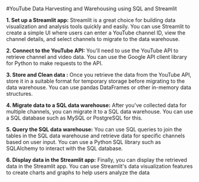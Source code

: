 #YouTube Data Harvesting and Warehousing using SQL and Streamlit




**1.	Set up a Streamlit app:** Streamlit is a great choice for building data visualization and analysis tools quickly and easily. You can use Streamlit to create a simple UI where users can enter a YouTube channel ID, view the channel details, and select channels to migrate to the data warehouse.

**2.	Connect to the YouTube API:** You'll need to use the YouTube API to retrieve channel and video data. You can use the Google API client library for Python to make requests to the API.

**3.	Store and Clean data :** Once you retrieve the data from the YouTube API, store it in a suitable format for temporary storage before migrating to the data warehouse. You can use pandas DataFrames or other in-memory data structures.

**4.	Migrate data to a SQL data warehouse:** After you've collected data for multiple channels, you can migrate it to a SQL data warehouse. You can use a SQL database such as MySQL or PostgreSQL for this.

**5.	Query the SQL data warehouse:** You can use SQL queries to join the tables in the SQL data warehouse and retrieve data for specific channels based on user input. You can use a Python SQL library such as SQLAlchemy to interact with the SQL database.

**6.	Display data in the Streamlit app:** Finally, you can display the retrieved data in the Streamlit app. You can use Streamlit's data visualization features to create charts and graphs to help users analyze the data

